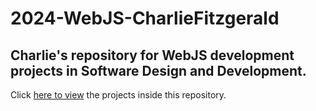 # 2024-WebJS-CharlieFitzgerald

## Charlie's repository for WebJS development projects in Software Design and Development.

Click [here to view](https://tempehs.github.io/2024-WebJS-CharlieFitzgerald/) the projects inside this repository.
